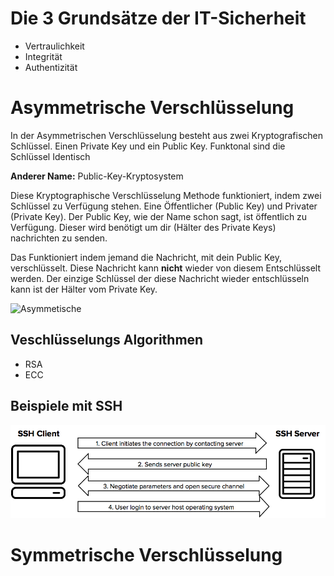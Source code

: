 # Die 3 Grundsätze der IT-Sicherheit
- Vertraulichkeit
- Integrität
- Authentizität

# Asymmetrische Verschlüsselung
In der Asymmetrischen Verschlüsselung besteht aus zwei Kryptografischen Schlüssel. Einen Private Key und ein Public Key. Funktonal sind die Schlüssel Identisch



**Anderer Name:** Public-Key-Kryptosystem

Diese Kryptographische Verschlüsselung Methode funktioniert, indem zwei Schlüssel zu Verfügung stehen. Eine Öffentlicher (Public Key) und Privater (Private Key). Der Public Key, wie der Name schon sagt, ist öffentlich zu Verfügung. Dieser wird benötigt um dir (Hälter des Private Keys) nachrichten zu senden.

Das Funktioniert indem jemand die Nachricht, mit dein Public Key, verschlüsselt. Diese Nachricht kann **nicht** wieder von diesem Entschlüsselt werden. Der einzige Schlüssel der diese Nachricht wieder entschlüsseln kann ist der Hälter vom Private Key.

![Asymmetische](../assets/AVerschlüsselung.png)
## Veschlüsselungs Algorithmen
- RSA
- ECC

## Beispiele mit SSH
![SSH Verschlüsselung](../assets/secure-shell-connection.png)
# Symmetrische Verschlüsselung
